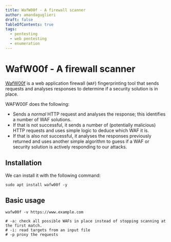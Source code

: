 ```yaml
---
title: WafW00f - A firewall scanner
author: amandaguglieri
draft: false
TableOfContents: true
tags:
  - pentesting
  - web pentesting
  - enumeration
---
```


# WafW00f - A firewall scanner


[WafW00f](https://github.com/EnableSecurity/wafw00f) is a web application firewall (`WAF`) fingerprinting tool that sends requests and analyses responses to determine if a security solution is in place. 

WAFW00F does the following:

- Sends a _normal_ HTTP request and analyses the response; this identifies a number of WAF solutions.
- If that is not successful, it sends a number of (potentially malicious) HTTP requests and uses simple logic to deduce which WAF it is.
- If that is also not successful, it analyses the responses previously returned and uses another simple algorithm to guess if a WAF or security solution is actively responding to our attacks.


## Installation

We can install it with the following command:

```shell-session
sudo apt install wafw00f -y
```

## Basic usage

```shell-session
wafw00f -v https://www.example.com

# -a: check all possible WAFs in place instead of stopping scanning at the first match.
# -i: read targets from an input file 
# -p proxy the requests 
```